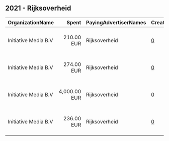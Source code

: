 ## 2021 - Rijksoverheid 
|OrganizationName|Spent|PayingAdvertiserNames|CreativeUrls|Impressions|Genders|AgeBrackets|CountryCodes|BillingAddresses|CandidateBallotInformation|
|:---|---:|:---|:---|---:|:---|:---|:---|:---|:---|
|Initiative Media B.V|210.00 EUR|Rijksoverheid|[0](https://www.snap.com/political-ads/asset/5758b1b584cc98bed51783153bf442ded9d3a4be88b6e782774d6acfe012980c?mediaType=mp4)|135,805||18-|netherlands|"Peter van Anrooystraat 7,Amsterdam,1101 BA,NL"||
|Initiative Media B.V|274.00 EUR|Rijksoverheid|[0](https://www.snap.com/political-ads/asset/7b9ad31a0ee48d5fbf8ced514dfbd1378e0aa80a1e382a8ae5c7e20fea55d248?mediaType=mp4)|298,341||18-|netherlands|"Peter van Anrooystraat 7,Amsterdam,1101 BA,NL"||
|Initiative Media B.V|4,000.00 EUR|Rijksoverheid|[0](https://www.snap.com/political-ads/asset/9071b6a77ec5c2a8a2f6efe53b39293634d3dcd22ca77e28753bba0972c76a22?mediaType=MP4)|1,764,906||17-|netherlands|"Peter van Anrooystraat 7,Amsterdam,1101 BA,NL"||
|Initiative Media B.V|236.00 EUR|Rijksoverheid|[0](https://www.snap.com/political-ads/asset/6d9a3a149f15ab168704c17e01cc491b4cb71693a63dc9c62b97491d8ec2d2bb?mediaType=mp4)|150,485||18-|netherlands|"Peter van Anrooystraat 7,Amsterdam,1101 BA,NL"||
